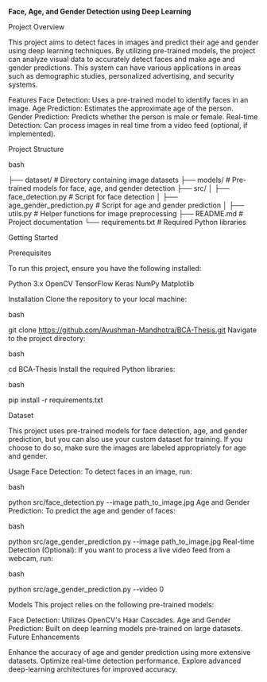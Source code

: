 **Face, Age, and Gender Detection using Deep Learning**



Project Overview


This project aims to detect faces in images and predict their age and gender using deep learning techniques. By utilizing pre-trained models, the project can analyze visual data to accurately detect faces and make age and gender predictions. This system can have various applications in areas such as demographic studies, personalized advertising, and security systems.

Features
Face Detection: Uses a pre-trained model to identify faces in an image.
Age Prediction: Estimates the approximate age of the person.
Gender Prediction: Predicts whether the person is male or female.
Real-time Detection: Can process images in real time from a video feed (optional, if implemented).


Project Structure

bash

├── dataset/                    # Directory containing image datasets
├── models/                     # Pre-trained models for face, age, and gender detection
├── src/
│   ├── face_detection.py        # Script for face detection
│   ├── age_gender_prediction.py # Script for age and gender prediction
│   ├── utils.py                 # Helper functions for image preprocessing
├── README.md                    # Project documentation
└── requirements.txt             # Required Python libraries


Getting Started

Prerequisites

To run this project, ensure you have the following installed:

Python 3.x
OpenCV
TensorFlow
Keras
NumPy
Matplotlib


Installation
Clone the repository to your local machine:

bash

git clone https://github.com/Ayushman-Mandhotra/BCA-Thesis.git
Navigate to the project directory:

bash

cd BCA-Thesis
Install the required Python libraries:

bash

pip install -r requirements.txt

Dataset

This project uses pre-trained models for face detection, age, and gender prediction, but you can also use your custom dataset for training. If you choose to do so, make sure the images are labeled appropriately for age and gender.

Usage
Face Detection: To detect faces in an image, run:

bash

python src/face_detection.py --image path_to_image.jpg
Age and Gender Prediction: To predict the age and gender of faces:

bash

python src/age_gender_prediction.py --image path_to_image.jpg
Real-time Detection (Optional): If you want to process a live video feed from a webcam, run:

bash

python src/age_gender_prediction.py --video 0


Models
This project relies on the following pre-trained models:

Face Detection: Utilizes OpenCV's Haar Cascades.
Age and Gender Prediction: Built on deep learning models pre-trained on large datasets.
Future Enhancements


Enhance the accuracy of age and gender prediction using more extensive datasets.
Optimize real-time detection performance.
Explore advanced deep-learning architectures for improved accuracy.
